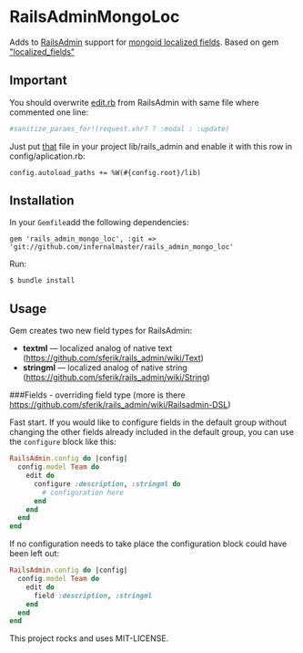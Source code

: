 # RailsAdminMongoLoc

Adds to [RailsAdmin](https://github.com/sferik/rails_admin) support for [mongoid localized fields](http://mongoid.org/en/mongoid/docs/documents.html#localized_fields). Based on gem ["localized_fields"](https://github.com/tiagogodinho/localized_fields)

## Important

You should overwrite [edit.rb](https://github.com/sferik/rails_admin/blob/master/lib/rails_admin/config/actions/edit.rb) from RailsAdmin with same file where commented one line:
```ruby
#sanitize_params_for!(request.xhr? ? :modal : :update)
```
Just put [that](https://github.com/infernalmaster/rails_admin_mongo_loc/blob/master/lib/edit.rb) file in your project lib/rails_admin and enable it with this row in config/aplication.rb:

	config.autoload_paths += %W(#{config.root}/lib)

## Installation

In your `Gemfile`add the following dependencies:

    gem 'rails_admin_mongo_loc', :git => 'git://github.com/infernalmaster/rails_admin_mongo_loc'

Run:

    $ bundle install


## Usage

Gem creates two new field types for RailsAdmin: 
* **textml** — localized analog of native text (https://github.com/sferik/rails_admin/wiki/Text)
* **stringml** — localized analog of native string (https://github.com/sferik/rails_admin/wiki/String) 

###Fields - overriding field type
(more is there https://github.com/sferik/rails_admin/wiki/Railsadmin-DSL)

Fast start.
If you would like to configure fields in the default group without changing the other
fields already included in the default group, you can use the `configure` block like this:

```ruby
RailsAdmin.config do |config|
  config.model Team do
    edit do
      configure :description, :stringml do
        # configuration here
      end
    end
  end
end
```

If no configuration needs to take place the configuration block could have been
left out:

```ruby
RailsAdmin.config do |config|
  config.model Team do
    edit do
      field :description, :stringml
    end
  end
end
```


This project rocks and uses MIT-LICENSE.